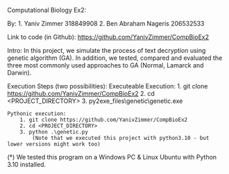Computational Biology Ex2:

By: 
	1. Yaniv Zimmer 318849908
	2. Ben Abraham Nageris 206532533

Link to code (in Github):
	https://github.com/YanivZimmer/CompBioEx2

Intro:
In this project, we simulate the process of text decryption using genetic algorithm (GA). 
In addition, we tested, compared and evaluated the three most commonly used approaches to GA (Normal, Lamarck and Darwin). 


Execution Steps (two possibilities):
	Executeable Execution:
		1. git clone https://github.com/YanivZimmer/CompBioEx2
		2. cd <PROJECT_DIRECTORY>
		3. py2exe_files\genetic\genetic.exe

	Pythonic execution:
		1. git clone https://github.com/YanivZimmer/CompBioEx2
		2. cd <PROJECT_DIRECTORY>
		3. python .\genetic.py
			(Note that we executed this project with python3.10 - but lower versions might work too)


(*) We tested this program on a Windows PC & Linux Ubuntu with Python 3.10 installed.
